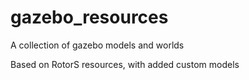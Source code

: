 # gazebo_resources
A collection of gazebo models and worlds

Based on RotorS resources, with added custom models
